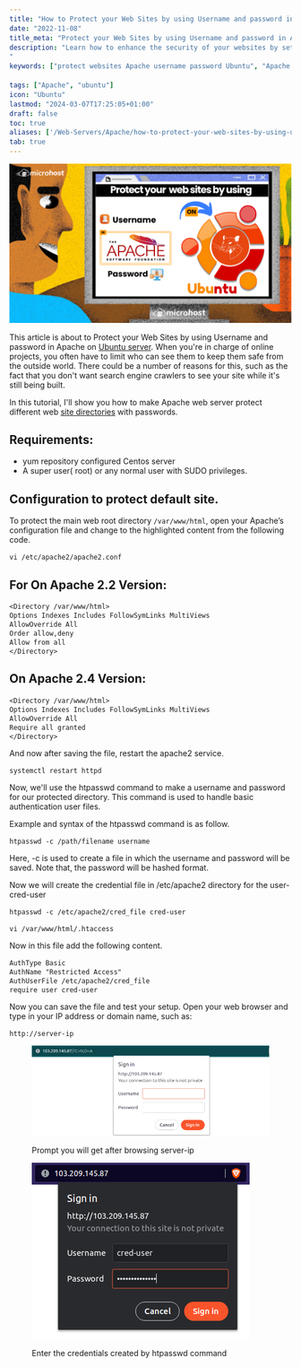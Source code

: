 ```yaml
---
title: "How to Protect your Web Sites by using Username and password in Apache on Ubuntu."
date: "2022-11-08"
title_meta: "Protect your Web Sites by using Username and password in Apache on Ubuntu."
description: "Learn how to enhance the security of your websites by setting up username and password authentication in Apache on Ubuntu. This guide provides step-by-step instructions to configure Apache to require authentication, ensuring only authorized users can access your web content.
"
keywords: ["protect websites Apache username password Ubuntu", "Apache authentication Ubuntu", "secure Apache with username password Ubuntu", "Apache basic authentication Ubuntu", "Apache password protection Ubuntu", "web server security Apache Ubuntu", "Apache username password setup Ubuntu", "Apache web server Ubuntu"]

tags: ["Apache", "ubuntu"]
icon: "Ubuntu"
lastmod: "2024-03-07T17:25:05+01:00"
draft: false
toc: true
aliases: ['/Web-Servers/Apache/how-to-protect-your-web-sites-by-using-username-and-password-in-apache-on-ubuntu//']
tab: true
---
```


![How to Protect your Web Sites by using Username and password in Apache on Ubuntu](images/How-to-Protect-your-Web-Sites-by-using-Username-and-password-in-Apache-on-Ubuntu-1024x576.png)

This article is about to Protect your Web Sites by using Username and password in Apache on [Ubuntu server](http://Ubuntu.com). When you're in charge of online projects, you often have to limit who can see them to keep them safe from the outside world. There could be a number of reasons for this, such as the fact that you don't want search engine crawlers to see your site while it's still being built.

In this tutorial, I'll show you how to make Apache web server protect different web [site directories](https://utho.com/docs/tutorial/how-to-reset-debian-root-password/) with passwords.

## Requirements:

- yum repository configured Centos server
- A super user( root) or any normal user with SUDO privileges.

## Configuration to protect default site.

To protect the main web root directory `/var/www/html`, open your Apache’s configuration file and change to the highlighted content from the following code.

```
vi /etc/apache2/apache2.conf
```
## For On Apache 2.2 Version:

```
<Directory /var/www/html> 
Options Indexes Includes FollowSymLinks MultiViews 
AllowOverride All
Order allow,deny
Allow from all 
</Directory>
```

## On Apache 2.4 Version:

```
<Directory /var/www/html> 
Options Indexes Includes FollowSymLinks MultiViews 
AllowOverride All 
Require all granted 
</Directory>
```

And now after saving the file, restart the apache2 service.

```
systemctl restart httpd
```
Now, we'll use the htpasswd command to make a username and password for our protected directory. This command is used to handle basic authentication user files.

Example and syntax of the htpasswd command is as follow.

```
htpasswd -c /path/filename username
```
Here, -c is used to create a file in which the username and password will be saved. Note that, the password will be hashed format.

Now we will create the credential file in /etc/apache2 directory for the user- cred-user

```
htpasswd -c /etc/apache2/cred_file cred-user
```
```
vi /var/www/html/.htaccess
```
Now in this file add the following content.

```
AuthType Basic
AuthName "Restricted Access"
AuthUserFile /etc/apache2/cred_file
require user cred-user
```

Now you can save the file and test your setup. Open your web browser and type in your IP address or domain name, such as:

```
http://server-ip 
```

<figure>

![Prompt you will get after browsing server-ip](images/image-373.png)

<figcaption>

Prompt you will get after browsing server-ip

</figcaption>

</figure>

<figure>

![Enter the credentials created by htpasswd command](images/image-374.png)

<figcaption>

Enter the credentials created by htpasswd command

</figcaption>

</figure>
